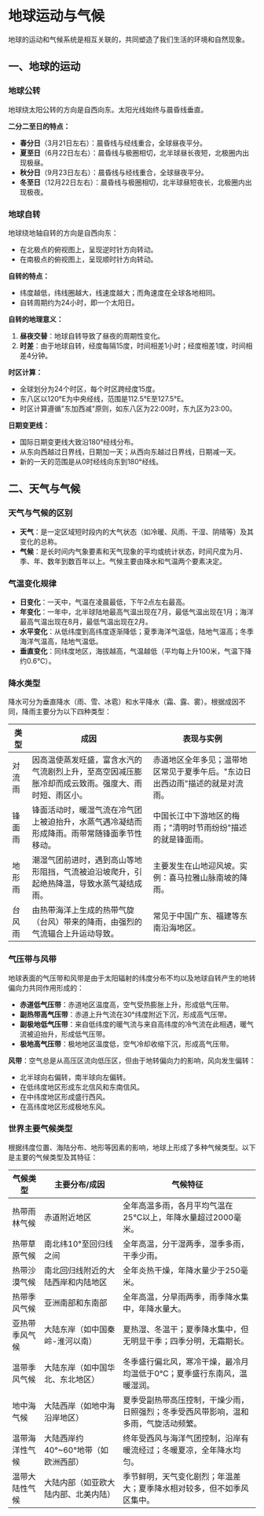 # 地球运动与气候

地球的运动和气候系统是相互关联的，共同塑造了我们生活的环境和自然现象。

## 一、地球的运动

### 地球公转

地球绕太阳公转的方向是自西向东。太阳光线始终与晨昏线垂直。

**二分二至日的特点：**
- **春分日**（3月21日左右）：晨昏线与经线重合，全球昼夜平分。
- **夏至日**（6月22日左右）：晨昏线与极圈相切，北半球昼长夜短，北极圈内出现极昼。
- **秋分日**（9月23日左右）：晨昏线与经线重合，全球昼夜平分。
- **冬至日**（12月22日左右）：晨昏线与极圈相切，北半球昼短夜长，北极圈内出现极夜。

### 地球自转

地球绕地轴自转的方向是自西向东：
- 在北极点的俯视图上，呈现逆时针方向转动。
- 在南极点的俯视图上，呈现顺时针方向转动。

**自转的特点：**
- 纬度越低，纬线圈越大，线速度越大；而角速度在全球各地相同。
- 自转周期约为24小时，即一个太阳日。

**自转的地理意义：**
1. **昼夜交替**：地球自转导致了昼夜的周期性变化。
2. **时差**：由于地球自转，经度每隔15度，时间相差1小时；经度相差1度，时间相差4分钟。

**时区计算：**
- 全球划分为24个时区，每个时区跨经度15度。
- 东八区以120°E为中央经线，范围是112.5°E至127.5°E。
- 时区计算遵循"东加西减"原则，如东八区为22:00时，东九区为23:00。

**日期变更线：**
- 国际日期变更线大致沿180°经线分布。
- 从东向西越过日界线，日期加一天；从西向东越过日界线，日期减一天。
- 新的一天的范围是从0时经线向东到180°经线。

## 二、天气与气候

### 天气与气候的区别

- **天气**：是一定区域短时段内的大气状态（如冷暖、风雨、干湿、阴晴等）及其变化的总称。
- **气候**：是长时间内气象要素和天气现象的平均或统计状态，时间尺度为月、季、年、数年到数百年以上。气候主要由降水和气温两个要素决定。

### 气温变化规律

- **日变化**：一天中，气温在凌晨最低，下午2点左右最高。
- **年变化**：一年中，北半球陆地最高气温出现在7月，最低气温出现在1月；海洋最高气温出现在8月，最低气温出现在2月。
- **水平变化**：从低纬度到高纬度逐渐降低；夏季海洋气温低，陆地气温高；冬季海洋气温高，陆地气温低。
- **垂直变化**：同纬度地区，海拔越高，气温越低（平均每上升100米，气温下降约0.6℃）。

### 降水类型

降水可分为垂直降水（雨、雪、冰雹）和水平降水（霜、露、雾）。根据成因不同，降雨主要分为以下四种类型：

| 类型     | 成因                                                                                           | 表现与实例                                                                               |
|----------|------------------------------------------------------------------------------------------------|------------------------------------------------------------------------------------------|
| 对流雨   | 因高温使蒸发旺盛，富含水汽的气流剧烈上升，至高空因减压膨胀冷却而成云致雨。强度大、雨时短、雨区小。 | 赤道地区全年多见；温带地区常见于夏季午后。"东边日出西边雨"描述的就是对流雨。               |
| 锋面雨   | 锋面活动时，暖湿气流在冷气团上被迫抬升，水蒸气遇冷凝结而形成降雨。雨带常随锋面季节性移动。       | 中国长江中下游地区的梅雨；"清明时节雨纷纷"描述的就是锋面雨。                                 |
| 地形雨   | 潮湿气团前进时，遇到高山等地形阻挡，气流被迫沿坡爬升，引起绝热降温，导致水蒸气凝结成雨。         | 主要发生在山地迎风坡。实例：喜马拉雅山脉南坡的降雨。                                       |
| 台风雨   | 由热带海洋上生成的热带气旋（台风）带来的降雨，由强烈的气流辐合上升运动导致。                     | 常见于中国广东、福建等东南沿海地区。                                                       |

### 气压带与风带

地球表面的气压带和风带是由于太阳辐射的纬度分布不均以及地球自转产生的地转偏向力共同作用形成的：

- **赤道低气压带**：赤道地区温度高，空气受热膨胀上升，形成低气压带。
- **副热带高气压带**：赤道上升气流在30°纬度附近下沉，形成高气压带。
- **副极地低气压带**：来自低纬度的暖气流与来自高纬度的冷气流在此相遇，暖气流被迫抬升，形成低气压带。
- **极地高气压带**：极地地区温度低，空气冷却收缩下沉，形成高气压带。

**风带**：空气总是从高压区流向低压区，但由于地转偏向力的影响，风向发生偏转：
- 北半球向右偏转，南半球向左偏转。
- 在低纬度地区形成东北信风和东南信风。
- 在中纬度地区形成盛行西风。
- 在高纬度地区形成极地东风。

### 世界主要气候类型

根据纬度位置、海陆分布、地形等因素的影响，地球上形成了多种气候类型。以下是主要的气候类型及其特征：

| 气候类型       | 主要分布/成因                                                                 | 气候特征                                                                               |
|----------------|------------------------------------------------------------------------------|----------------------------------------------------------------------------------------|
| 热带雨林气候   | 赤道附近地区                                                                 | 全年高温多雨，各月平均气温在25℃以上，年降水量超过2000毫米。                            |
| 热带草原气候   | 南北纬10°至回归线之间                                                        | 全年高温，分干湿两季，湿季多雨，干季少雨。                                             |
| 热带沙漠气候   | 南北回归线附近的大陆西岸和内陆地区                                            | 全年炎热干燥，年降水量少于250毫米。                                                     |
| 热带季风气候   | 亚洲南部和东南部                                                             | 全年高温，分旱雨两季，雨季降水集中，年降水量大。                                       |
| 亚热带季风气候 | 大陆东岸（如中国秦岭-淮河以南）                                               | 夏热湿、冬温干；夏季降水集中，但无明显干季；四季分明，无霜期长。                         |
| 温带季风气候   | 大陆东岸（如中国华北、东北地区）                                             | 冬季盛行偏北风，寒冷干燥，最冷月均温低于0℃；夏季盛行东南风，温暖湿润。                   |
| 地中海气候     | 大陆西岸（如地中海沿岸地区）                                                 | 夏季受副热带高压控制，干燥少雨，日照强烈；冬季受西风带影响，温和多雨，气旋活动频繁。     |
| 温带海洋性气候 | 大陆西岸约40°~60°地带（如欧洲西部）                                          | 终年受西风与海洋气团控制，沿岸有暖流经过；冬暖夏凉，全年降水均匀。                       |
| 温带大陆性气候 | 大陆内部（如亚欧大陆内部、北美内陆）                                         | 季节鲜明，天气变化剧烈；年温差大；夏季降水相对较多，但不如季风区集中。                   |